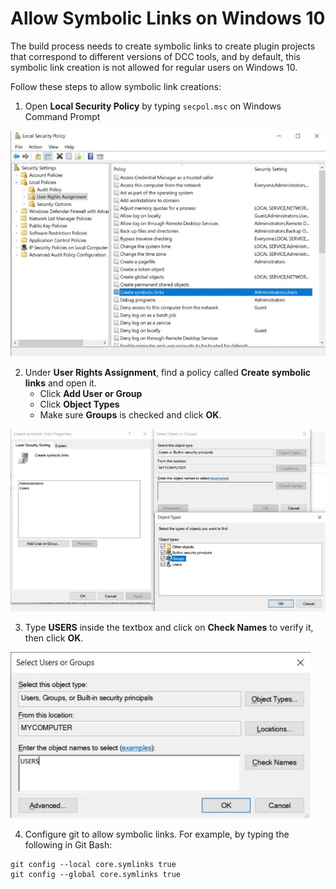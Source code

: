 # Allow Symbolic Links on Windows 10

The build process needs to create symbolic links to create 
plugin projects that correspond to different versions of DCC tools,
and by default, this symbolic link creation is not allowed for regular users 
on Windows 10.

Follow these steps to allow symbolic link creations: 

1. Open **Local Security Policy** by typing `secpol.msc` on Windows Command Prompt

![LocalSecurityPolicy](../Images/CreateSymbolicLinks_LocalSecurityPolicy.jpg)

   
2. Under **User Rights Assignment**, find a policy called **Create symbolic links** and open it.
   - Click **Add User or Group**
   - Click **Object Types**
   - Make sure **Groups** is checked and click **OK**.
   
![LocalSecurityPolicy](../Images/CreateSymbolicLinks_Properties.jpg)

3. Type **USERS** inside the textbox and click on **Check Names** to verify it, then click **OK**.

![LocalSecurityPolicy](../Images/CreateSymbolicLinks_SelectUsers.jpg)

4. Configure git to allow symbolic links. For example, by typing the following in Git Bash:

```
git config --local core.symlinks true
git config --global core.symlinks true
```


